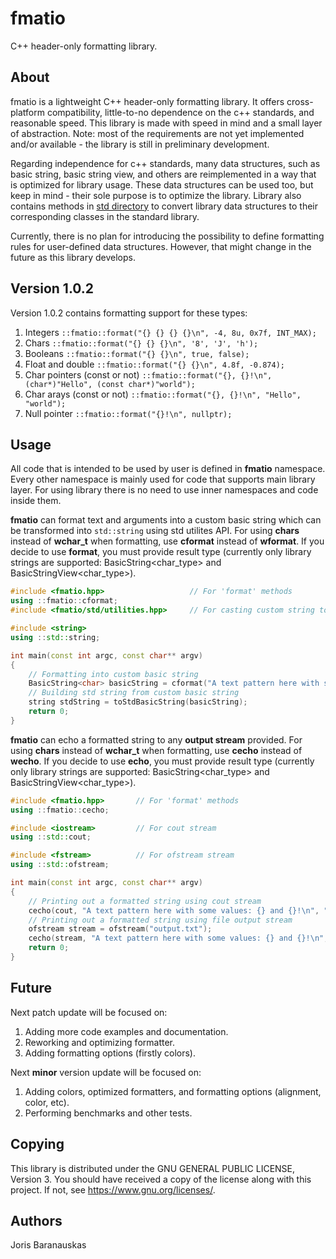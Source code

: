 # fmatio
C++ header-only formatting library.

## About
fmatio is a lightweight C++ header-only formatting library. It offers cross-platform compatibility, little-to-no dependence on the c++ standards, and reasonable speed. This library is made with speed in mind and a small layer of abstraction. Note: most of the requirements are not yet implemented and/or available - the library is still in preliminary development.

Regarding independence for c++ standards, many data structures, such as basic string, basic string view, and others are reimplemented in a way that is optimized for library usage. These data structures can be used too, but keep in mind - their sole purpose is to optimize the library. Library also contains methods in [std directory](https://github.com/4bstr4ct/fmatio/tree/v1.x/include/fmatio/std) to convert library data structures to their corresponding classes in the standard library.

Currently, there is no plan for introducing the possibility to define formatting rules for user-defined data structures. However, that might change in the future as this library develops.

## Version 1.0.2
Version 1.0.2 contains formatting support for these types:
1. Integers ```::fmatio::format("{} {} {} {}\n", -4, 8u, 0x7f, INT_MAX);```
1. Chars ```::fmatio::format("{} {} {}\n", '8', 'J', 'h');```
1. Booleans ```::fmatio::format("{} {}\n", true, false);```
2. Float and double ```::fmatio::format("{} {}\n", 4.8f, -0.874);```
3. Char pointers (const or not) ```::fmatio::format("{}, {}!\n", (char*)"Hello", (const char*)"world");```
4. Char arays (const or not) ```::fmatio::format("{}, {}!\n", "Hello", "world");```
4. Null pointer ```::fmatio::format("{}!\n", nullptr);```

## Usage
All code that is intended to be used by user is defined in **fmatio** namespace. Every other namespace is mainly used for code that supports main library layer. For using library there is no need to use inner namespaces and code inside them.

**fmatio** can format text and arguments into a custom basic string which
can be transformed into ```std::string``` using std utilites API.
For using **chars** instead of **wchar_t** when formatting, use **cformat** instead of **wformat**. If you decide to use **format**, you must provide result type (currently only library strings are supported: BasicString<char_type> and BasicStringView<char_type>).

```c++
#include <fmatio.hpp>					// For 'format' methods
using ::fmatio::cformat;
#include <fmatio/std/utilities.hpp>		// For casting custom string to standards

#include <string>
using ::std::string;

int main(const int argc, const char** argv)
{
	// Formatting into custom basic string
	BasicString<char> basicString = cformat("A text pattern here with some values: {} and {}!\n", "Hello", 1);
	// Building std string from custom basic string
	string stdString = toStdBasicString(basicString);
	return 0;
}
```

**fmatio** can echo a formatted string to any **output stream** provided.
For using **chars** instead of **wchar_t** when formatting, use **cecho** instead of **wecho**. If you decide to use **echo**, you must provide result type (currently only library strings are supported: BasicString<char_type> and BasicStringView<char_type>).

```c++
#include <fmatio.hpp>		// For 'format' methods
using ::fmatio::cecho;

#include <iostream>			// For cout stream
using ::std::cout;

#include <fstream>			// For ofstream stream
using ::std::ofstream;

int main(const int argc, const char** argv)
{
	// Printing out a formatted string using cout stream
	cecho(cout, "A text pattern here with some values: {} and {}!\n", "Hello", 1);
	// Printing out a formatted string using file output stream
	ofstream stream = ofstream("output.txt");
	cecho(stream, "A text pattern here with some values: {} and {}!\n", "Hello", 1);
	return 0;
}
```

## Future
Next patch update will be focused on:
1. Adding more code examples and documentation.
2. Reworking and optimizing formatter.
3. Adding formatting options (firstly colors).

Next **minor** version update will be focused on:
1. Adding colors, optimized formatters, and formatting options (alignment, color, etc).
2. Performing benchmarks and other tests.

## Copying
This library is distributed under the GNU GENERAL PUBLIC LICENSE, Version 3.
You should have received a copy of the license along with this project.
If not, see https://www.gnu.org/licenses/.

## Authors
Joris Baranauskas